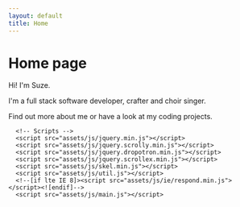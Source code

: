 ```yaml
---
layout: default
title: Home
---
```

# Home page


<!--
Landed by HTML5 UP
html5up.net | @ajlkn
Free for personal and commercial use under the CCA 3.0 license (html5up.net/license)
-->


  Hi! I'm Suze.

  I'm a full stack software developer, crafter and choir singer.

  Find out more about me or have a look at my coding projects.



      <!-- Scripts -->
      <script src="assets/js/jquery.min.js"></script>
      <script src="assets/js/jquery.scrolly.min.js"></script>
      <script src="assets/js/jquery.dropotron.min.js"></script>
      <script src="assets/js/jquery.scrollex.min.js"></script>
      <script src="assets/js/skel.min.js"></script>
      <script src="assets/js/util.js"></script>
      <!--[if lte IE 8]><script src="assets/js/ie/respond.min.js"></script><![endif]-->
      <script src="assets/js/main.js"></script>
